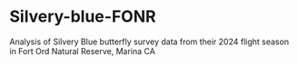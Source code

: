 # Silvery-blue-FONR
Analysis of Silvery Blue butterfly survey data from their 2024 flight season in Fort Ord Natural Reserve, Marina CA

